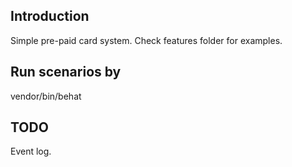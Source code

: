 ## Introduction

Simple pre-paid card system. Check features folder for examples.

## Run scenarios by
vendor/bin/behat

## TODO
Event log.
